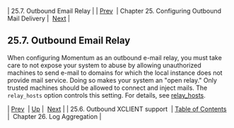 | 25.7. Outbound Email Relay |
| [Prev](outbound_mail.outbound.xclient)  | Chapter 25. Configuring Outbound Mail Delivery |  [Next](log_aggregation) |

## 25.7. Outbound Email Relay

When configuring Momentum as an outbound e-mail relay, you must take care to not expose your system to abuse by allowing unauthorized machines to send e-mail to domains for which the local instance does not provide mail service. Doing so makes your system an "open relay." Only trusted machines should be allowed to connect and inject mails. The `relay_hosts` option controls this setting. For details, see [relay_hosts](conf.ref.relay_hosts "relay_hosts").

| [Prev](outbound_mail.outbound.xclient)  | [Up](outbound_mail) |  [Next](log_aggregation) |
| 25.6. Outbound XCLIENT support  | [Table of Contents](index) |  Chapter 26. Log Aggregation |

